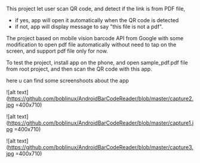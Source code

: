 This project let user scan QR code, and detect if the link is from PDF file,

- if yes, app will open it automatically when the QR code is detected
- if not, app will display message to say "this file is not a pdf".

The project based on mobile vision barcode API from Google with some modification to open pdf file automatically without need to tap on the screen, and 
support pdf file only for now.

To test the project, install app on the phone, and open sample_pdf.pdf file from root project, and then scan the QR code with this app.


here u can find some screenshoots about the app

![alt text](https://github.com/boblinux/AndroidBarCodeReader/blob/master/capture2.jpg =400x710)

![alt text](https://github.com/boblinux/AndroidBarCodeReader/blob/master/capture1.jpg =400x710)

![alt text](https://github.com/boblinux/AndroidBarCodeReader/blob/master/capture3.jpg =400x710)
